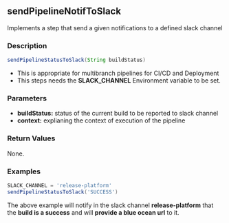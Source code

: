 ## sendPipelineNotifToSlack
Implements a step that send a given notifications to a defined slack channel

### Description  
```groovy
sendPipelineStatusToSlack(String buildStatus)
```

  - This is appropriate for multibranch pipelines for CI/CD and Deployment
  - This steps needs the **SLACK_CHANNEL** Environment variable to be set.

### Parameters
  - **buildStatus:** status of the current build to be reported to slack channel
  - **context:** explianing the context of execution of the pipeline


### Return Values
  None.

### Examples
```groovy
SLACK_CHANNEL = 'release-platform'
sendPipelineStatusToSlack('SUCCESS')
```

The above example will notify in the slack channel **release-platform** that the **build is a success** and will **provide a blue ocean url** to it.
